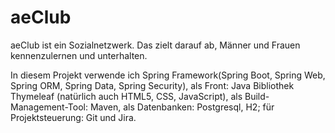 # aeClub
aeClub ist ein Sozialnetzwerk. Das zielt darauf ab, Männer und Frauen kennenzulernen und unterhalten.
<p>
In diesem Projekt verwende ich Spring Framework(Spring Boot, Spring Web, Spring ORM, Spring Data, Spring Security), als Front: Java Bibliothek Thymeleaf (natürlich auch HTML5, CSS, JavaScript), als Build-Management-Tool: Maven, als Datenbanken: Postgresql, H2; für Projektsteuerung: Git und Jira.
